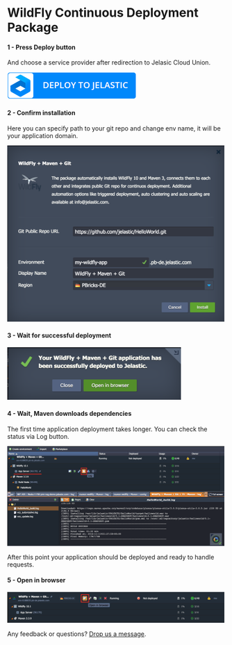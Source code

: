 # WildFly Continuous Deployment Package 

#### 1 - Press Deploy button 
And choose a service provider after redirection to Jelasic Cloud Union.

[![Deploy](https://github.com/jelastic-jps/git-push-deploy/raw/master/images/deploy-to-jelastic.png)](https://jelastic.com/install-application/?manifest=https://raw.githubusercontent.com/jelastic-jps/wildfly/master/manifest.jps) 

#### 2 - Confirm installation 
Here you can specify path to your git repo and change env name, it will be your application domain.

<img src="images/wildfly-maven-git.png" width="500"/>

#### 3 - Wait for successful deployment

<img src="images/wildfly-successful-deployment.png" width="400"/>

#### 4 - Wait, Maven downloads dependencies 
The first time application deployment takes longer. You can check the status via Log button.  

<img src="images/wildfly-deploy-logs.png" width="500"/>

After this point your application should be deployed and ready to handle requests. 

#### 5 - Open in browser

<img src="images/wildfly-open-in-browser.png" width="500"/>

Any feedback or questions? <a href="mailto:info@jelastic.com">Drop us a message</a>. 






